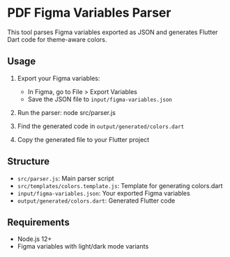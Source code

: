 # PDF Figma Variables Parser

This tool parses Figma variables exported as JSON and generates Flutter Dart code for theme-aware colors.

## Usage

1. Export your Figma variables:
   - In Figma, go to File > Export Variables
   - Save the JSON file to `input/figma-variables.json`

2. Run the parser:
node src/parser.js

3. Find the generated code in `output/generated/colors.dart`

4. Copy the generated file to your Flutter project

## Structure

- `src/parser.js`: Main parser script
- `src/templates/colors.template.js`: Template for generating colors.dart
- `input/figma-variables.json`: Your exported Figma variables
- `output/generated/colors.dart`: Generated Flutter code

## Requirements

- Node.js 12+
- Figma variables with light/dark mode variants

